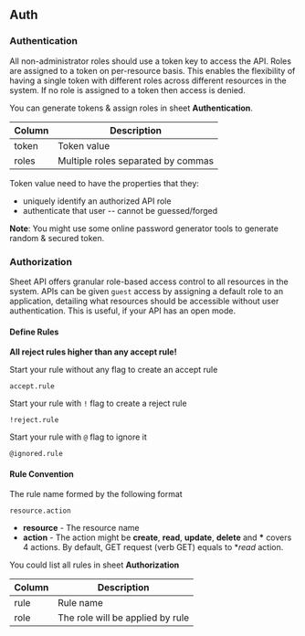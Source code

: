 ## Auth

### Authentication

All non-administrator roles should use a token key to access the API. Roles are assigned to a token on per-resource basis. This enables the flexibility of having a single token with different roles across different resources in the system. If no role is assigned to a token then access is denied. 

You can generate tokens & assign roles in sheet **Authentication**.

| Column  | Description                             |
| --------|-----------------------------------------|
| token   | Token value                             |
| roles   | Multiple roles separated by commas      |

Token value need to have the properties that they:
- uniquely identify an authorized API role
- authenticate that user -- cannot be guessed/forged

**Note**: You might use some online password generator tools to generate random & secured token.

### Authorization

Sheet API offers granular role-based access control to all resources in the system. APIs can be given `guest` access by assigning a default role to an application, detailing what resources should be accessible without user authentication. This is useful, if your API has an open mode.

#### Define Rules

__All reject rules higher than any accept rule!__

Start your rule without any flag to create an accept rule

```
accept.rule
```

Start your rule with `!` flag to create a reject rule

```
!reject.rule
```

Start your rule with `@` flag to ignore it

```
@ignored.rule
```
#### Rule Convention

The rule name formed by the following format

```
resource.action
```

- **resource** - The resource name
- **action** - The action might be **create**, **read**, **update**, **delete** and __*__ covers 4 actions. By default, GET request (verb GET) equals to   **read* action.

You could list all rules in sheet **Authorization**

| Column  | Description                             |
| --------|-----------------------------------------|
| rule    | Rule name                               |
| role    | The role will be applied by rule        |
